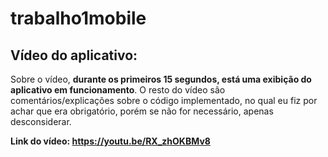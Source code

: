 # trabalho1mobile
## Vídeo do aplicativo:
Sobre o vídeo, **durante os primeiros 15 segundos, está uma exibição do aplicativo em funcionamento**. O resto do vídeo são comentários/explicações sobre o código implementado, no qual eu fiz por achar que era obrigatório, porém se não for necessário, apenas desconsiderar.

**Link do vídeo: https://youtu.be/RX_zhOKBMv8**
